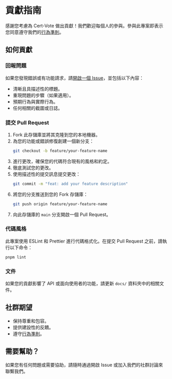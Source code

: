 # 貢獻指南

感謝您考慮為 Cert-Vote 做出貢獻！我們歡迎每個人的參與。參與此專案即表示您同意遵守我們的[行為準則](CODE_OF_CONDUCT.md)。

## 如何貢獻

### 回報問題

如果您發現錯誤或有功能請求，請[開啟一個 Issue](https://github.com/your-repo/cert-vote/issues)，並包括以下內容：
- 清晰且具描述性的標題。
- 重現問題的步驟（如果適用）。
- 預期行為與實際行為。
- 任何相關的截圖或日誌。

### 提交 Pull Request

1. Fork 此存儲庫並將其克隆到您的本地機器。
2. 為您的功能或錯誤修復創建一個新分支：
   ```bash
   git checkout -b feature/your-feature-name
   ```
3. 進行更改，確保您的代碼符合現有的風格和約定。
4. 徹底測試您的更改。
5. 使用描述性的提交訊息提交更改：
   ```bash
   git commit -m "feat: add your feature description"
   ```
6. 將您的分支推送到您的 Fork 存儲庫：
   ```bash
   git push origin feature/your-feature-name
   ```
7. 向此存儲庫的 `main` 分支開啟一個 Pull Request。

### 代碼風格

此專案使用 ESLint 和 Prettier 進行代碼格式化。在提交 Pull Request 之前，請執行以下命令：
```bash
pnpm lint
```

### 文件

如果您的貢獻影響了 API 或面向使用者的功能，請更新 `docs/` 資料夾中的相關文件。

## 社群期望

- 保持尊重和包容。
- 提供建設性的反饋。
- 遵守[行為準則](CODE_OF_CONDUCT.md)。

## 需要幫助？

如果您有任何問題或需要協助，請隨時通過開啟 Issue 或加入我們的社群討論來聯繫我們。